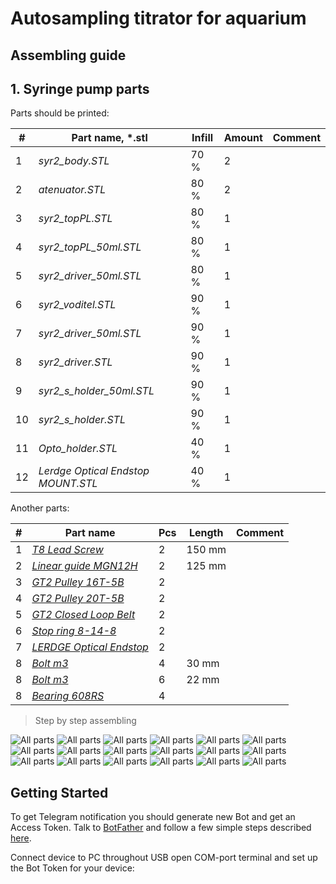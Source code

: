 # Autosampling titrator for aquarium

## Assembling guide
## 1. Syringe pump parts

Parts should be printed:

| # |Part name,  *.stl      | Infill    | Amount | Comment |
|---- |---------------------- | --------- | -------| --------|
| 1 |_syr2_body.STL_              |     70 %  | 2 |
| 2 |_atenuator.STL_              |     80 %  | 2
| 3  |_syr2_topPL.STL_             |     80 %  | 1
| 4  |_syr2_topPL_50ml.STL_        |     80 %  | 1
| 5  |_syr2_driver_50ml.STL_       |     80 %  | 1
| 6  |_syr2_voditel.STL_           |     90 %  | 1
| 7  |_syr2_driver_50ml.STL_           |     90 %  | 1
| 8  |_syr2_driver.STL_           |     90 %  | 1
| 9  |_syr2_s_holder_50ml.STL_           |     90 %  | 1
| 10  |_syr2_s_holder.STL_           |     90 %  | 1
| 11 |_Opto_holder.STL_           |     40 %  | 1
| 12  |_Lerdge Optical Endstop MOUNT.STL_           |     40 %  | 1

Another parts:

| # |Part name     | Pcs    | Length | Comment |
|---- |---------------------- | --------- | -------| --------|
| 1 |[_T8 Lead Screw_](https://aliexpi.com/KmXX)                                                                         |    2  | 150 mm |
| 2 |[_Linear guide MGN12H_](https://aliexpi.com/KmXX)                                                                   |    2  | 125 mm
| 3  |[_GT2 Pulley 16T-5B_](https://www.aliexpress.com/item/32724156349.html?spm=a2g0s.9042311.0.0.27424c4dbSUZ1x)       |    2  | 
| 4  |[_GT2 Pulley 20T-5B_](https://www.aliexpress.com/item/32724156349.html?spm=a2g0s.9042311.0.0.27424c4dbSUZ1x)       |    2  | 
| 5  |[_GT2 Closed Loop Belt_](https://www.aliexpress.com/item/32950422029.html?spm=a2g0s.9042311.0.0.27424c4dVVutuE)    |    2  | 
| 6  |[_Stop ring 8-14-8_](https://www.aliexpress.com/item/32950422029.html?spm=a2g0s.9042311.0.0.27424c4dVVutuE)        |    2  | 
| 7  |[_LERDGE Optical Endstop_](https://www.aliexpress.com/item/32817734162.html?spm=a2g0s.9042311.0.0.27424c4d7GGfeK)  |    2  | 
| 8  |[_Bolt m3_](https://www.aliexpress.com/item/32817734162.html?spm=a2g0s.9042311.0.0.27424c4d7GGfeK)                 |    4  | 30 mm
| 8  |[_Bolt m3_](https://www.aliexpress.com/item/32817734162.html?spm=a2g0s.9042311.0.0.27424c4d7GGfeK)                 |    6  | 22 mm
| 8  |[_Bearing 608RS_](https://www.aliexpress.com/item/32888140495.html?spm=a2g0s.9042311.0.0.22244c4dhQX6c2)                 |    4  

>Step by step assembling

![All parts](img/syringe_pump/1.jpg)
![All parts](img/syringe_pump/2.jpg)
![All parts](img/syringe_pump/3.jpg)
![All parts](img/syringe_pump/3a.jpg)
![All parts](img/syringe_pump/4.jpg)
![All parts](img/syringe_pump/5.jpg)
![All parts](img/syringe_pump/6.jpg)
![All parts](img/syringe_pump/7.jpg)
![All parts](img/syringe_pump/8.jpg)
![All parts](img/syringe_pump/9.jpg)
![All parts](img/syringe_pump/10.jpg)
![All parts](img/syringe_pump/11.jpg)
![All parts](img/syringe_pump/11a.jpg)
![All parts](img/syringe_pump/12.jpg)
![All parts](img/syringe_pump/13.jpg)
![All parts](img/syringe_pump/14.jpg)
![All parts](img/syringe_pump/15.jpg)
![All parts](img/syringe_pump/16.jpg)



## Getting Started

To get Telegram notification you should generate new Bot and get an Access Token. Talk to [BotFather](https://telegram.me/botfather) and follow a few simple steps described [here](https://core.telegram.org/bots#botfather).

Connect device to PC throughout USB open COM-port terminal and set up the Bot Token for your device:



